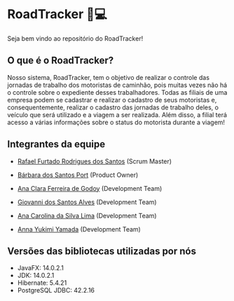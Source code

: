 # RoadTracker :truck::computer:
Seja bem vindo ao repositório do RoadTracker!

## O que é o RoadTracker?
Nosso sistema, RoadTracker, tem o objetivo de realizar o controle das jornadas de trabalho dos motoristas de caminhão, pois muitas vezes não há o controle sobre o expediente desses trabalhadores. Todas as filiais de uma empresa podem se cadastrar e realizar o cadastro de seus motoristas e, consequentemente, realizar o cadastro das jornadas de trabalho deles, o veículo que será utilizado e a viagem a ser realizada. Além disso, a filial terá acesso a várias informações sobre o status do motorista durante a viagem!

## Integrantes da equipe
- [Rafael Furtado Rodrigues dos Santos](https://www.linkedin.com/in/rafael-furtado-613a9712a/ "Rafael's LinkedIn") (Scrum Master)

- [Bárbara dos Santos Port](https://www.linkedin.com/in/b%C3%A1rbara-port-402158198/ "Bárbara's LinkedIn") (Product Owner)

- [Ana Clara Ferreira de Godoy](https://www.linkedin.com/in/ana-clara-godoy-2973381b2/ "Ana Clara's LinkedIn") (Development Team)

- [Giovanni dos Santos Alves](https://www.linkedin.com/in/giovanni-santos-546412154/ "Giovanni's LinkedIn") (Development Team)

- [Ana Carolina da Silva Lima](https://www.linkedin.com/in/ana-carolina-lima-099955136/ "Ana Carolina's LinkedIn") (Development Team)

- [Anna Yukimi Yamada](https://www.linkedin.com/in/anna-yukimi-yamada-6ba23b149/ "Anna's LinkedIn") (Development Team)

## Versões das bibliotecas utilizadas por nós
- JavaFX: 14.0.2.1
- JDK: 14.0.2.1
- Hibernate: 5.4.21
- PostgreSQL JDBC: 42.2.16